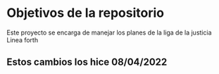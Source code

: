 # Objetivos de la repositorio

Este proyecto se encarga de manejar los planes de la liga de la justicia
Linea forth 

## Estos cambios los hice 08/04/2022
